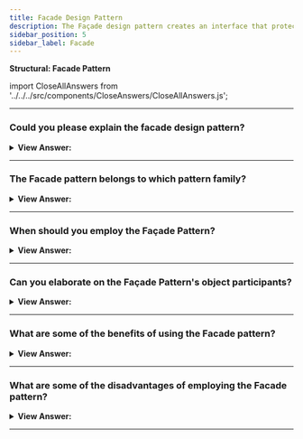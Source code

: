 ```yaml
---
title: Facade Design Pattern
description: The Façade design pattern creates an interface that protects clients from complex functionality in one or more subsystems.
sidebar_position: 5
sidebar_label: Facade
---
```


**Structural: Facade Pattern**

import CloseAllAnswers from '../../../src/components/CloseAnswers/CloseAllAnswers.js';

<CloseAllAnswers />

---

### Could you please explain the facade design pattern?

<details className='answer'>
  <summary>
    <strong>View Answer:</strong>
  </summary>
  <div>
    <div>
      <strong>Interview Response:</strong> The Façade design pattern creates an interface that protects clients from complex functionality in one or more sub-systems. It's a simple pattern that may appear insignificant, but it's powerful and advantageous. We commonly find it in systems based on a multi-layer architecture.<br/>
    </div>
    <div>
</div><br />
  <div><strong className="codeExample">Code Example #1:</strong><br /><br />

```js
let orderNumber = 0;

// Facade
class PlaceFoodOrder {
  placeOrder(orderDetails) {
    const orderId = PlaceFoodOrder.generateId();
    let chef;
    if (orderDetails.foodType === 'Main Course') {
      chef = new MainCourseChef();
    } else if (orderDetails.foodType == 'Dessert') {
      chef = new DessertChef();
    }
    return chef.addFoodOrder({ orderId, orderDetails });
  }

  static generateId() {
    return ++orderNumber;
  }
}

// Sub Systems
class FoodOrders {
  constructor() {
    this.orders = [];
  }

  addFoodOrder(order) {
    this.orders.push(order);
    return this.conveyOrder(order);
  }

  timetoMakeOrder() {}
  conveyOrder(order) {}
}

class MainCourseChef extends FoodOrders {
  constructor() {
    super();
    this.assigned = true;
    return this;
  }

  timetoMakeOrder() {
    return Math.floor(Math.random() * 50) + 10;
  }

  conveyOrder({ orderId, orderDetails }) {
    const time = this.timetoMakeOrder();
    console.log(
      `Order number ${orderId}: ${orderDetails.foodDetails} will be served in ${time} minutes.`
    );
  }
}

class DessertChef extends FoodOrders {
  constructor() {
    super();
    this.assigned = true;
    return this;
  }

  timetoMakeOrder() {
    return Math.floor(Math.random() * 30) + 10;
  }

  conveyOrder({ orderId, orderDetails }) {
    const time = this.timetoMakeOrder();
    console.log(
      `Order number ${orderId}: ${orderDetails.foodDetails} will be served in ${time} minutes.`
    );
  }
}

const customer = new PlaceFoodOrder();

const order1 = customer.placeOrder({
  foodType: 'Main Course',
  foodDetails: 'Pasta with Shrimps',
});

const order2 = customer.placeOrder({
  foodType: 'Dessert',
  foodDetails: 'Molten Lava Cake',
});

/*

output:

Order number 1: Pasta with Shrimps will be served in 40 minutes.
Order number 2: Molten Lava Cake will be served in 34 minutes.

*/
```

</div><br />
  <div><strong className="codeExample">Code Example #2:</strong><br /><br />

<img src="/img/javascript-facade.jpg" /><br /><br />

**The objects participating in this pattern are:**

**Façade** -- Example code: _Mortgage_

- knows which sub-systems are responsible for a request
- Client requests are routed to the appropriate sub-system objects.

**Sub Systems** -- Example code: _Bank, Credit, Background_

- carries out and implements specialized sub-system functionality
- have no knowledge of or connection to the façade

<br/>

```js
let Mortgage = function (name) {
  this.name = name;
};

Mortgage.prototype = {
  applyFor: function (amount) {
    // access multiple subsystems...
    let result = 'approved';
    if (!new Bank().verify(this.name, amount)) {
      result = 'denied';
    } else if (!new Credit().get(this.name)) {
      result = 'denied';
    } else if (!new Background().check(this.name)) {
      result = 'denied';
    }
    return this.name + ' has been ' + result + ' for a ' + amount + ' mortgage';
  },
};

let Bank = function () {
  this.verify = function (name, amount) {
    // complex logic ...
    return true;
  };
};

let Credit = function () {
  this.get = function (name) {
    // complex logic ...
    return true;
  };
};

let Background = function () {
  this.check = function (name) {
    // complex logic ...
    return true;
  };
};

function run() {
  let mortgage = new Mortgage('Joan Templeton');
  let result = mortgage.applyFor('$100,000');

  console.log(result);
}

run();

/*

OUTPUT:

Joan Templeton has been approved for a $100,000 mortgage

*/
```

</div>
 </div>

</details>

---

### The Facade pattern belongs to which pattern family?

<details>
  <summary>
    <strong>View Answer:</strong>
  </summary>
  <div>
    <div>
      <strong>Interview Response:</strong> The Facade pattern is a type of structural design pattern.
    </div>
  </div>
</details>

---

### When should you employ the Façade Pattern?

<details>
  <summary>
    <strong>View Answer:</strong>
  </summary>
  <div>
    <div>
      <strong>Interview Response:</strong> The facade pattern makes it easier for a client to interact with a system. As a result, it gets used when an application's underlying code is large and complex, and the client does not need to see it.<br/><br/>It gets used in communicating with methods in a library without understanding what is happening behind the scenes. JavaScript libraries, such as jQuery, are an example.
    </div>
  </div>
</details>

---

### Can you elaborate on the Façade Pattern's object participants?

<details>
  <summary>
    <strong>View Answer:</strong>
  </summary>
  <div>
    <div>
      <strong>Interview Response:</strong> There are two types of objects represented in the Façade Pattern. They consist of the Façade and the Sub Systems (There can be multiple sub-system objects in this pattern).
    </div>
    <br />
    <div></div>

- **Facade** – The Façade understands which sub-systems are in charge of a request and routes client requests to the appropriate sub-system objects.
- **Sub Systems** – A sub-system implements and executes specialized sub-system activities, but it has no cohesive knowledge or connection to the Façade itself.

<br />
  </div>
</details>

---

### What are some of the benefits of using the Facade pattern?

<details>
  <summary>
    <strong>View Answer:</strong>
  </summary>
  <div>
    <div>
      <strong>Interview Response:</strong> You can isolate your code from the complexity of a sub-system.
    </div>

<br />
  </div>
</details>

---

### What are some of the disadvantages of employing the Facade pattern?

<details>
  <summary>
    <strong>View Answer:</strong>
  </summary>
  <div>
    <div>
      <strong>Interview Response:</strong> A façade can be a god object tightly linked to all classes in an app.
    </div>

<br />
  </div>
</details>

---
